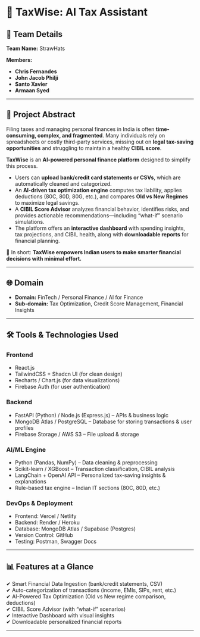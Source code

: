 # 🧾 TaxWise: AI Tax Assistant  

## 👥 Team Details  
**Team Name:** StrawHats

**Members:**  
- **Chris Fernandes** 
- **John Jacob Philji** 
- **Santo Xavier** 
- **Armaan Syed** 

---

## 📌 Project Abstract  
Filing taxes and managing personal finances in India is often **time-consuming, complex, and fragmented**. Many individuals rely on spreadsheets or costly third-party services, missing out on **legal tax-saving opportunities** and struggling to maintain a healthy **CIBIL score**.  

**TaxWise** is an **AI-powered personal finance platform** designed to simplify this process.  

- Users can **upload bank/credit card statements or CSVs**, which are automatically cleaned and categorized.  
- An **AI-driven tax optimization engine** computes tax liability, applies deductions (80C, 80D, 80G, etc.), and compares **Old vs New Regimes** to maximize legal savings.  
- A **CIBIL Score Advisor** analyzes financial behavior, identifies risks, and provides actionable recommendations—including “what-if” scenario simulations.  
- The platform offers an **interactive dashboard** with spending insights, tax projections, and CIBIL health, along with **downloadable reports** for financial planning.  

🚀 In short: **TaxWise empowers Indian users to make smarter financial decisions with minimal effort.**  

---

## 🌐 Domain  
- **Domain:** FinTech / Personal Finance / AI for Finance  
- **Sub-domain:** Tax Optimization, Credit Score Management, Financial Insights  

---

## 🛠 Tools & Technologies Used  

### **Frontend**  
- React.js  
- TailwindCSS + Shadcn UI (for clean design)  
- Recharts / Chart.js (for data visualizations)  
- Firebase Auth (for user authentication)  

### **Backend**  
- FastAPI (Python) / Node.js (Express.js) – APIs & business logic  
- MongoDB Atlas / PostgreSQL – Database for storing transactions & user profiles  
- Firebase Storage / AWS S3 – File upload & storage  

### **AI/ML Engine**  
- Python (Pandas, NumPy) – Data cleaning & preprocessing  
- Scikit-learn / XGBoost – Transaction classification, CIBIL analysis  
- LangChain + OpenAI API – Personalized tax-saving insights & explanations  
- Rule-based tax engine – Indian IT sections (80C, 80D, etc.)  

### **DevOps & Deployment**  
- Frontend: Vercel / Netlify  
- Backend: Render / Heroku  
- Database: MongoDB Atlas / Supabase (Postgres)  
- Version Control: GitHub  
- Testing: Postman, Swagger Docs  

---

## 📊 Features at a Glance  
✔ Smart Financial Data Ingestion (bank/credit statements, CSV)  
✔ Auto-categorization of transactions (income, EMIs, SIPs, rent, etc.)  
✔ AI-Powered Tax Optimization (Old vs New regime comparison, deductions)  
✔ CIBIL Score Advisor (with “what-if” scenarios)  
✔ Interactive Dashboard with visual insights  
✔ Downloadable personalized financial reports  

---

